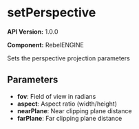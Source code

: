 # setPerspective

**API Version:** 1.0.0

**Component:** RebelENGINE

Sets the perspective projection parameters

## Parameters

- **fov**: Field of view in radians
- **aspect**: Aspect ratio (width/height)
- **nearPlane**: Near clipping plane distance
- **farPlane**: Far clipping plane distance

